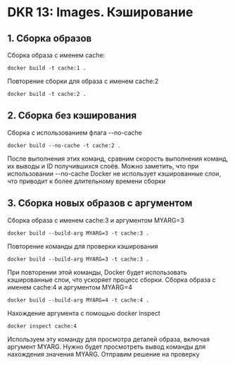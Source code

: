 # DKR 13: Images. Кэширование

## 1. Сборка образов

Сборка образа с именем cache:

```console
docker build -t cache:1 .
```

Повторение сборки для образа с именем cache:2

```console
docker build -t cache:2 .
```

## 2. Сборка без кэширования

Сборка с использованием флага --no-cache

```console
docker build --no-cache -t cache:2 .
```

После выполнения этих команд, сравним скорость выполнения команд, их выводы и ID получившихся слоёв. Можно заметить, что при использовании --no-cache Docker не использует кэшированные слои, что приводит к более длительному времени сборки

## 3. Сборка новых образов с аргументом

Сборка образа с именем cache:3 и аргументом MYARG=3

```console
docker build --build-arg MYARG=3 -t cache:3 .
```

Повторение команды для проверки кэширования

```console
docker build --build-arg MYARG=3 -t cache:3 .
```

При повторении этой команды, Docker будет использовать кэшированные слои, что ускоряет процесс сборки. Сборка образа с именем cache:4 и аргументом MYARG=4

```console
docker build --build-arg MYARG=4 -t cache:4 .
```

Нахождение аргумента с помощью docker inspect

```console
docker inspect cache:4
```

Используем эту команду для просмотра деталей образа, включая аргумент MYARG. Нужно будет просмотреть вывод команды для нахождения значения MYARG. Отправим решение на проверку